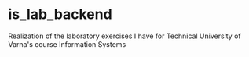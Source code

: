 # is_lab_backend
Realization of the laboratory exercises I have for Technical University of Varna's course Information Systems
